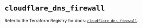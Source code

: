 # `cloudflare_dns_firewall`

Refer to the Terraform Registry for docs: [`cloudflare_dns_firewall`](https://registry.terraform.io/providers/cloudflare/cloudflare/5.10.0/docs/resources/dns_firewall).
